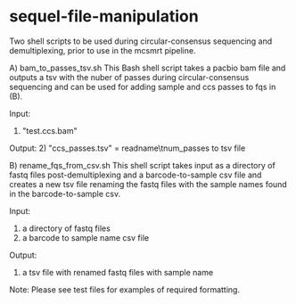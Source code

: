 # sequel-file-manipulation
Two shell scripts to be used during circular-consensus sequencing and demultiplexing, prior to use in the mcsmrt pipeline.

A) bam_to_passes_tsv.sh 
This Bash shell script takes a pacbio bam file and outputs a tsv with the nuber of passes during circular-consensus sequencing and can be used for adding sample and ccs passes to fqs in (B).

Input:
1) "test.ccs.bam" 

Output:
2) "ccs_passes.tsv" = readname\tnum_passes to tsv file 

B) rename_fqs_from_csv.sh
This shell script takes input as a directory of fastq files post-demultiplexing and a barcode-to-sample csv file and creates a new tsv file renaming the fastq files with the sample names found in the barcode-to-sample csv.

Input:
1) a directory of fastq files 
2) a barcode to sample name csv file 

Output:
1) a tsv file with renamed fastq files with sample name

Note: Please see test files for examples of required formatting.
